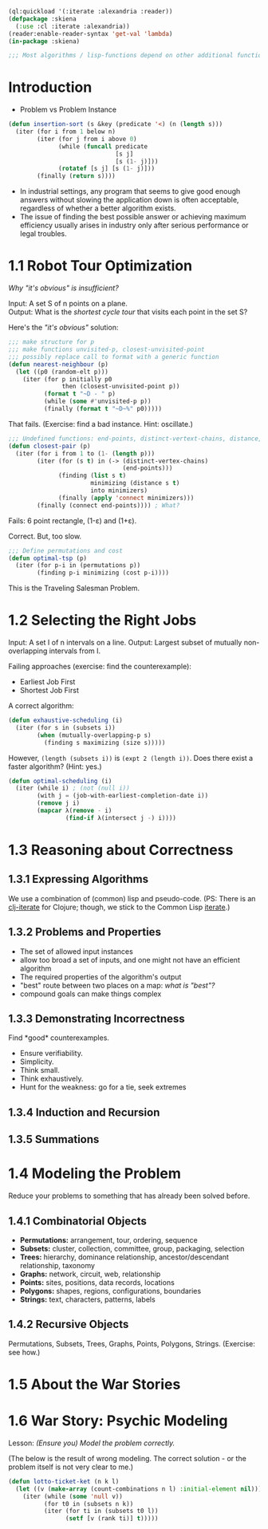```lisp
(ql:quickload '(:iterate :alexandria :reader))
(defpackage :skiena
  (:use :cl :iterate :alexandria))
(reader:enable-reader-syntax 'get-val 'lambda)
(in-package :skiena)

;;; Most algorithms / lisp-functions depend on other additional functions for working correctly.
```

# Introduction

- Problem vs Problem Instance


```lisp
(defun insertion-sort (s &key (predicate '<) (n (length s)))
  (iter (for i from 1 below n)
        (iter (for j from i above 0)
              (while (funcall predicate
                              [s j]
                              [s (1- j)]))
              (rotatef [s j] [s (1- j)]))
        (finally (return s))))
```

- In industrial settings, any program that seems to give good enough answers without slowing the application down is often acceptable, regardless of whether a better algorithm exists.
- The issue of finding the best possible answer or achieving maximum efficiency usually arises in industry only after serious performance or legal troubles.


# 1.1 Robot Tour Optimization

*Why "it's obvious" is insufficient?*

Input: A set S of n points on a plane. <br/>
Output: What is the *shortest cycle tour* that visits each point in the set S?

Here's the *"it's obvious"* solution:
```lisp
;;; make structure for p
;;; make functions unvisited-p, closest-unvisited-point
;;; possibly replace call to format with a generic function
(defun nearest-neighbour (p)
  (let ((p0 (random-elt p)))
    (iter (for p initially p0
               then (closest-unvisited-point p))
          (format t "~D - " p)
          (while (some #'unvisited-p p))
          (finally (format t "~D~%" p0)))))
```

That fails. (Exercise: find a bad instance. Hint: oscillate.)

```lisp
;;; Undefined functions: end-points, distinct-vertext-chains, distance, connect
(defun closest-pair (p)
  (iter (for i from 1 to (1- (length p)))
        (iter (for (s t) in (-> (distinct-vertex-chains)
                                (end-points))) 
              (finding (list s t)
                       minimizing (distance s t)
                       into minimizers)
              (finally (apply 'connect minimizers)))
        (finally (connect end-points)))) ; What?
```
Fails: 6 point rectangle, (1-ε) and (1+ε).

Correct. But, too slow.
```lisp
;;; Define permutations and cost
(defun optimal-tsp (p)
  (iter (for p-i in (permutations p))
        (finding p-i minimizing (cost p-i))))
```
This is the Traveling Salesman Problem.

# 1.2 Selecting the Right Jobs

Input: A set I of n intervals on a line.
Output: Largest subset of mutually non-overlapping intervals from I.

Failing approaches (exercise: find the counterexample):

- Earliest Job First
- Shortest Job First

A correct algorithm:

```lisp
(defun exhaustive-scheduling (i)
  (iter (for s in (subsets i))
        (when (mutually-overlapping-p s)
          (finding s maximizing (size s)))))
```

However, `(length (subsets i))` is `(expt 2 (length i))`. Does there exist a faster algorithm? (Hint: yes.)

```lisp
(defun optimal-scheduling (i)
  (iter (while i) ; (not (null i))
        (with j = (job-with-earliest-completion-date i))
        (remove j i)
        (mapcar λ(remove - i)
                (find-if λ(intersect j -) i))))
```

# 1.3 Reasoning about Correctness

## 1.3.1 Expressing Algorithms

We use a combination of (common) lisp and pseudo-code. (PS: There is an [clj-iterate](https://github.com/jpalmucci/clj-iterate) for Clojure; though, we stick to the Common Lisp [iterate](https://digikar99.github.io/common-lisp.readthedocs/iterate/).)

## 1.3.2 Problems and Properties

- The set of allowed input instances
- allow too broad a set of inputs, and one might not have an efficient algorithm
- The required properties of the algorithm's output
- "best" route between two places on a map: *what is "best"?*
- compound goals can make things complex

## 1.3.3 Demonstrating Incorrectness

Find \*good\* counterexamples.

- Ensure verifiability.
- Simplicity.
- Think small.
- Think exhaustively.
- Hunt for the weakness: go for a tie, seek extremes

## 1.3.4 Induction and Recursion

## 1.3.5 Summations

# 1.4 Modeling the Problem

Reduce your problems to something that has already been solved before.

## 1.4.1 Combinatorial Objects

- **Permutations:** arrangement, tour, ordering, sequence
- **Subsets:** cluster, collection, committee, group, packaging, selection
- **Trees:** hierarchy, dominance relationship, ancestor/descendant relationship, taxonomy
- **Graphs:** network, circuit, web, relationship
- **Points:** sites, positions, data records, locations
- **Polygons:** shapes, regions, configurations, boundaries
- **Strings:** text, characters, patterns, labels

## 1.4.2 Recursive Objects

Permutations, Subsets, Trees, Graphs, Points, Polygons, Strings. (Exercise: see how.)

# 1.5 About the War Stories

# 1.6 War Story: Psychic Modeling

Lesson: *(Ensure you) Model the problem correctly.*

(The below is the result of wrong modeling. The correct solution - or the problem itself is not very clear to me.)

```lisp
(defun lotto-ticket-ket (n k l)
  (let ((v (make-array (count-combinations n l) :initial-element nil)))
    (iter (while (some 'null v))
          (for t0 in (subsets n k))
          (iter (for ti in (subsets t0 l))
                (setf [v (rank ti)] t)))))
```
